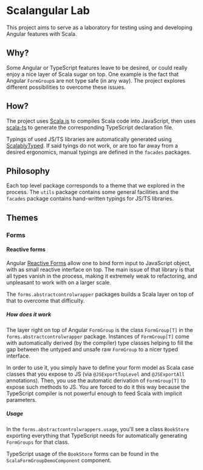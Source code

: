 # Scalangular Lab

This project aims to serve as a laboratory for testing using and developing Angular features with Scala.

## Why?

Some Angular or TypeScript features leave to be desired, or could really enjoy a nice layer of Scala sugar on top. One example is the fact that Angular `FormGroup`s are not type safe (in any way). The project explores different possibilities to overcome these issues.

## How?

The project uses [Scala.js](https://www.scala-js.org/) to compiles Scala code into JavaScript, then uses [scala-ts](https://github.com/swachter/scala-ts) to generate the corresponding TypeScript declaration file.

Typings of used JS/TS libraries are automatically generated using [ScalablyTyped](https://scalablytyped.org/docs/readme.html). If said tyings do not work, or are too far away from a desired ergonomics, manual typings are defined in the `facades` packages.

## Philosophy

Each top level package corresponds to a theme that we explored in the process. The `utils` package contains some general facilities and the `facades` package contains hand-written typings for JS/TS libraries.

## Themes

### Forms

#### Reactive forms

Angular [Reactive Forms](https://angular.io/guide/reactive-forms) allow one to bind form input to JavaScript object, with as small reactive interface on top. The main issue of that library is that all types vanish in the process, making it extremely weak to refactoring, and unpleasant to work with on a larger scale.

The `forms.abstractcontrolwrapper` packages builds a Scala layer on top of that to overcome that difficulty.

##### How does it work

The layer right on top of Angular `FormGroup` is the class `FormGroup[T]` in the `forms.abstractcontrolwrapper` package. Instances of `FormGroup[T]` come with automatically derived (by the compiler) type classes helping to fill the gap between the untyped and unsafe raw `FormGroup` to a nicer typed interface.

In order to use it, you simply have to define your form model as Scala case classes that you expose to JS (via `@JSExportTopLevel` and `@JSExportAll` annotations). Then, you use the automatic derivation of `FormGroup[T]` to expose such methods to JS. You are forced to do it this way because the TypeScript compiler is not powerful enough to feed Scala with implicit parameters.

##### Usage

In the `forms.abstractcontrolwrappers.usage`, you'll see a class `BookStore` exporting everything that TypeScript needs for automatically generating `FormGroups` for that class.

TypeScript usage of the `BookStore` forms can be found in the `ScalaFormGroupDemoComponent` component.
